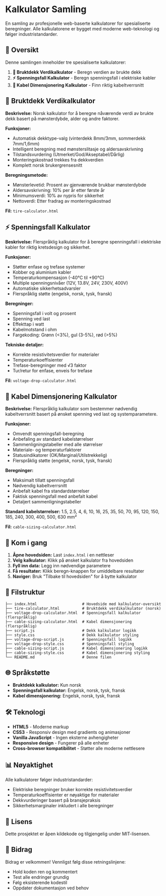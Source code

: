 # Kalkulator Samling

En samling av profesjonelle web-baserte kalkulatorer for spesialiserte beregninger. Alle kalkulatorene er bygget med moderne web-teknologi og følger industristandarder.

## 🧮 Oversikt

Denne samlingen inneholder tre spesialiserte kalkulatorer:

1. **🚗 Bruktdekk Verdikalkulator** - Beregn verdien av brukte dekk
2. **⚡ Spenningsfall Kalkulator** - Beregn spenningsfall i elektriske kabler  
3. **🔌 Kabel Dimensjonering Kalkulator** - Finn riktig kabeltverrsnitt

## 🚗 Bruktdekk Verdikalkulator

**Beskrivelse:** Norsk kalkulator for å beregne nåværende verdi av brukte dekk basert på mønsterdybde, alder og andre faktorer.

**Funksjoner:**
- Automatisk dekktype-valg (vinterdekk 8mm/3mm, sommerdekk 7mm/1,6mm)
- Intelligent beregning med mønsterslitasje og aldersavskrivning
- Tilstandsvurdering (Utmerket/God/Akseptabel/Dårlig)
- Monteringskostnad trekkes fra dekkverdien
- Komplett norsk brukergrensesnitt

**Beregningsmetode:**
- Mønsterlevetid: Prosent av gjenværende brukbar mønsterdybde
- Aldersavskrivning: 10% per år etter første år
- Minimumsverdi: 10% av nypris for sikkerhet
- Nettoverdi: Etter fradrag av monteringskostnad

**Fil:** `tire-calculator.html`

## ⚡ Spenningsfall Kalkulator

**Beskrivelse:** Flerspråklig kalkulator for å beregne spenningsfall i elektriske kabler for riktig kretsdesign og sikkerhet.

**Funksjoner:**
- Støtter enfase og trefase systemer
- Kobber og aluminium kabler
- Temperaturkompensasjon (-40°C til +90°C)
- Multiple spenningsnivåer (12V, 13.8V, 24V, 230V, 400V)
- Automatiske sikkerhetsadvarsler
- Flerspråklig støtte (engelsk, norsk, tysk, fransk)

**Beregninger:**
- Spenningsfall i volt og prosent
- Spenning ved last
- Effekttap i watt
- Kabelmotstand i ohm
- Fargekoding: Grønn (<3%), gul (3-5%), rød (>5%)

**Tekniske detaljer:**
- Korrekte resistivitetsverdier for materialer
- Temperaturkoeffisienter
- Trefase-beregninger med √3 faktor
- Tur/retur for enfase, enveis for trefase

**Fil:** `voltage-drop-calculator.html`

## 🔌 Kabel Dimensjonering Kalkulator

**Beskrivelse:** Flerspråklig kalkulator som bestemmer nødvendig kabeltverrsnitt basert på ønsket spenning ved last og systemparametere.

**Funksjoner:**
- Omvendt spenningsfall-beregning
- Anbefaling av standard kabelstørrelser
- Sammenligningstabeller med alle størrelser
- Materiale- og temperaturfaktorer
- Statusindikatorer (OK/Marginal/Utilstrekkelig)
- Flerspråklig støtte (engelsk, norsk, tysk, fransk)

**Beregninger:**
- Maksimalt tillatt spenningsfall
- Nødvendig kabeltverrsnitt
- Anbefalt kabel fra standardstørrelser
- Faktisk spenningsfall med anbefalt kabel
- Detaljert sammenligningstabeller

**Standard kabelstørrelser:**
1.5, 2.5, 4, 6, 10, 16, 25, 35, 50, 70, 95, 120, 150, 185, 240, 300, 400, 500, 630 mm²

**Fil:** `cable-sizing-calculator.html`

## 🚀 Kom i gang

1. **Åpne hovedsiden:** Last `index.html` i en nettleser
2. **Velg kalkulator:** Klikk på ønsket kalkulator fra hovedsiden
3. **Fyll inn data:** Legg inn nødvendige parametere
4. **Få resultater:** Klikk beregn-knappen for umiddelbare resultater
5. **Naviger:** Bruk "Tilbake til hovedsiden" for å bytte kalkulator

## 📁 Filstruktur

```
├── index.html                    # Hovedside med kalkulator-oversikt
├── tire-calculator.html          # Bruktdekk verdikalkulator (norsk)
├── voltage-drop-calculator.html  # Spenningsfall kalkulator (flerspråklig)
├── cable-sizing-calculator.html  # Kabel dimensjonering (flerspråklig)
├── script.js                     # Dekk kalkulator logikk
├── style.css                     # Dekk kalkulator styling
├── voltage-drop-script.js        # Spenningsfall logikk
├── voltage-drop-style.css        # Spenningsfall styling
├── cable-sizing-script.js        # Kabel dimensjonering logikk
├── cable-sizing-style.css        # Kabel dimensjonering styling
└── README.md                     # Denne filen
```

## 🌐 Språkstøtte

- **Bruktdekk kalkulator:** Kun norsk
- **Spenningsfall kalkulator:** Engelsk, norsk, tysk, fransk
- **Kabel dimensjonering:** Engelsk, norsk, tysk, fransk

## 🛠️ Teknologi

- **HTML5** - Moderne markup
- **CSS3** - Responsiv design med gradients og animasjoner
- **Vanilla JavaScript** - Ingen eksterne avhengigheter
- **Responsive design** - Fungerer på alle enheter
- **Cross-browser kompatibilitet** - Støtter alle moderne nettlesere

## 📊 Nøyaktighet

Alle kalkulatorer følger industristandarder:
- Elektriske beregninger bruker korrekte resistivitetsverdier
- Temperaturkoeffisienter er nøyaktige for materialer
- Dekkvurderinger basert på bransjepraksis
- Sikkerhetsmarginaler inkludert i alle beregninger

## 📄 Lisens

Dette prosjektet er åpen kildekode og tilgjengelig under MIT-lisensen.

## 🤝 Bidrag

Bidrag er velkommen! Vennligst følg disse retningslinjene:
- Hold koden ren og kommentert
- Test alle endringer grundig
- Følg eksisterende kodestil
- Oppdater dokumentasjon ved behov
